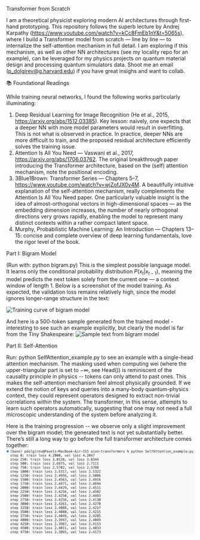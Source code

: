 Transformer from Scratch

I am a theoretical physicist exploring modern AI architectures through first-hand prototyping.
This repository follows the superb lecture by Andrej Karpathy (https://www.youtube.com/watch?v=kCc8FmEb1nY&t=5065s), where I build a Transformer model from scratch — line by line — to internalize the self-attention mechanism in full detail. I am exploring if this mechanism, as well as other NN architectures (see my locality repo for an example), can be leveraged for my physics projects on quantum material design and processing quantum simulators data. Shoot me an email (p_dolgirev@g.harvard.edu) if you have great insighs and want to collab.


📚 Foundational Readings

While training neural networks, I found the following works particularly illuminating:
1. Deep Residual Learning for Image Recognition (He et al., 2015, https://arxiv.org/abs/1512.03385). Key lesson: naively, one expects that a deeper NN with more model parameters would result in overfitting. This is not what is observed in practice. In practice, deeper NNs are more difficult to train, and the proposed residual architecture efficiently solves the training issue.
2. Attention Is All You Need — Vaswani et al., 2017, https://arxiv.org/abs/1706.03762. The original breakthrough paper introducing the Transformer architecture, based on the (self) attention mechanism, note the positional encoding.
3. 3Blue1Brown: Transformer Series — Chapters 5–7, https://www.youtube.com/watch?v=wjZofJX0v4M. A beautifully intuitive explanation of the self-attention mechanism, really complements the Attention Is All You Need paper. One particularly valuable insight is the idea of almost-orthogonal vectors in high-dimensional spaces — as the embedding dimension increases, the number of nearly orthogonal directions very grows rapidly, enabling the model to represent many distinct contexts within a rather compact latent space.
4. Murphy, Probabilistic Machine Learning: An Introduction — Chapters 13–15: concise and complete overview of deep learning fundamentals, love the rigor level of the book.


Part I: Bigram Model

(Run with: python bigram.py)
This is the simplest possible language model.
It learns only the conditional probability distribution $P(x_t| x_{t - 1})$, meaning the model predicts the next token solely from the current one — a context window of length 1.
Below is a screenshot of the model training. As expected, the validation loss remains relatively high, since the model ignores longer-range structure in the text:

<img width="669" height="193" alt="Training curve of bigram model" src="https://github.com/user-attachments/assets/efbc248a-4587-4ed8-af4d-9e070e7bb92c" />

And here is a 500-token sample generated from the trained model - interesting to see such an example explicitly, but clearly the model is far from the Tiny Shakespeare:
<img width="1528" height="158" alt="Sample text from bigram model" src="https://github.com/user-attachments/assets/dc13520e-e66a-4b77-8190-d3df7a94dfb5" />


Part II: Self-Attention

Run: python SelfAttention_example.py to see an example with a single-head attention mechanism.
The masking used when computing wei (where the upper-triangular part is set to $-\infty$, see Head()) is reminiscent of the causality principle in physics -- tokens can only attend to past ones. This makes the self-attention mechanism feel almost physically grounded. If we extend the notion of keys and queries into a many-body quantum-physics context, they could represent operators designed to extract non-trivial correlations within the system. The transformer, in this sense, attempts to learn such operators automatically, suggesting that one may not need a full microscopic understanding of the system before analyzing it.

Here is the training progression -- we observe only a slight improvement over the bigram model; the generated text is not yet substantially better. There’s still a long way to go before the full transformer architecture comes together:
![alt text](images/sa_training.png)